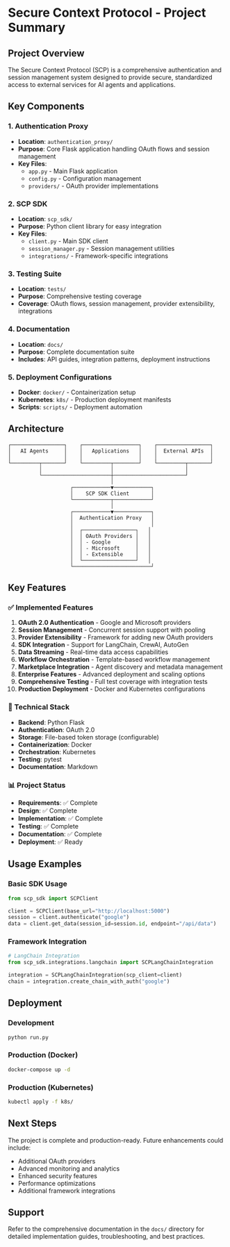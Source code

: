 # Secure Context Protocol - Project Summary

## Project Overview
The Secure Context Protocol (SCP) is a comprehensive authentication and session management system designed to provide secure, standardized access to external services for AI agents and applications.

## Key Components

### 1. Authentication Proxy
- **Location**: `authentication_proxy/`
- **Purpose**: Core Flask application handling OAuth flows and session management
- **Key Files**:
  - `app.py` - Main Flask application
  - `config.py` - Configuration management
  - `providers/` - OAuth provider implementations

### 2. SCP SDK
- **Location**: `scp_sdk/`
- **Purpose**: Python client library for easy integration
- **Key Files**:
  - `client.py` - Main SDK client
  - `session_manager.py` - Session management utilities
  - `integrations/` - Framework-specific integrations

### 3. Testing Suite
- **Location**: `tests/`
- **Purpose**: Comprehensive testing coverage
- **Coverage**: OAuth flows, session management, provider extensibility, integrations

### 4. Documentation
- **Location**: `docs/`
- **Purpose**: Complete documentation suite
- **Includes**: API guides, integration patterns, deployment instructions

### 5. Deployment Configurations
- **Docker**: `docker/` - Containerization setup
- **Kubernetes**: `k8s/` - Production deployment manifests
- **Scripts**: `scripts/` - Deployment automation

## Architecture

```
┌─────────────────┐    ┌──────────────────┐    ┌─────────────────┐
│   AI Agents     │    │   Applications   │    │  External APIs  │
│                 │    │                  │    │                 │
└─────────┬───────┘    └─────────┬────────┘    └─────────┬───────┘
          │                      │                       │
          └──────────────────────┼───────────────────────┘
                                 │
                    ┌────────────▼────────────┐
                    │    SCP SDK Client       │
                    └────────────┬────────────┘
                                 │
                    ┌────────────▼────────────┐
                    │  Authentication Proxy   │
                    │                         │
                    │  ┌─────────────────┐   │
                    │  │ OAuth Providers │   │
                    │  │ - Google        │   │
                    │  │ - Microsoft     │   │
                    │  │ - Extensible    │   │
                    │  └─────────────────┘   │
                    └─────────────────────────┘
```

## Key Features

### ✅ Implemented Features
1. **OAuth 2.0 Authentication** - Google and Microsoft providers
2. **Session Management** - Concurrent session support with pooling
3. **Provider Extensibility** - Framework for adding new OAuth providers
4. **SDK Integration** - Support for LangChain, CrewAI, AutoGen
5. **Data Streaming** - Real-time data access capabilities
6. **Workflow Orchestration** - Template-based workflow management
7. **Marketplace Integration** - Agent discovery and metadata management
8. **Enterprise Features** - Advanced deployment and scaling options
9. **Comprehensive Testing** - Full test coverage with integration tests
10. **Production Deployment** - Docker and Kubernetes configurations

### 🔧 Technical Stack
- **Backend**: Python Flask
- **Authentication**: OAuth 2.0
- **Storage**: File-based token storage (configurable)
- **Containerization**: Docker
- **Orchestration**: Kubernetes
- **Testing**: pytest
- **Documentation**: Markdown

### 📊 Project Status
- **Requirements**: ✅ Complete
- **Design**: ✅ Complete  
- **Implementation**: ✅ Complete
- **Testing**: ✅ Complete
- **Documentation**: ✅ Complete
- **Deployment**: ✅ Ready

## Usage Examples

### Basic SDK Usage
```python
from scp_sdk import SCPClient

client = SCPClient(base_url="http://localhost:5000")
session = client.authenticate("google")
data = client.get_data(session_id=session.id, endpoint="/api/data")
```

### Framework Integration
```python
# LangChain Integration
from scp_sdk.integrations.langchain import SCPLangChainIntegration

integration = SCPLangChainIntegration(scp_client=client)
chain = integration.create_chain_with_auth("google")
```

## Deployment

### Development
```bash
python run.py
```

### Production (Docker)
```bash
docker-compose up -d
```

### Production (Kubernetes)
```bash
kubectl apply -f k8s/
```

## Next Steps
The project is complete and production-ready. Future enhancements could include:
- Additional OAuth providers
- Advanced monitoring and analytics
- Enhanced security features
- Performance optimizations
- Additional framework integrations

## Support
Refer to the comprehensive documentation in the `docs/` directory for detailed implementation guides, troubleshooting, and best practices.